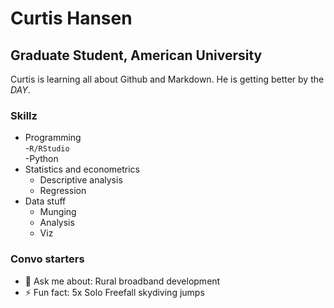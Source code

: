 # Curtis Hansen
## Graduate Student, American University
Curtis is learning all about Github and Markdown. He is getting better by the *DAY*.  

### Skillz

- Programming  
  -`R/RStudio`  
  -Python  
- Statistics and econometrics
  - Descriptive analysis
  - Regression  
- Data stuff
  - Munging
  - Analysis
  - Viz

### Convo starters

- 💬 Ask me about: Rural broadband development
- ⚡ Fun fact: 5x Solo Freefall skydiving jumps
